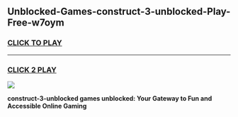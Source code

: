 
## Unblocked-Games-construct-3-unblocked-Play-Free-w7oym
<h3>
<a href="https://premium76.site?title=construct-3-unblocked&ref=12A">CLICK TO PLAY</a></h3>
<hr>

<h3>
<a href="https://premium76.site?title=construct-3-unblocked&ref=12A">CLICK 2 PLAY</a>
  
</h3>

<a href="https://premium76.site?title=construct-3-unblocked&ref=12A"><img src="https://clearcache.store/games.png"></a>


**construct-3-unblocked games unblocked: Your Gateway to Fun and Accessible Online Gaming**
